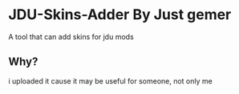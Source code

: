 # JDU-Skins-Adder By Just gemer
A tool that can add skins for jdu mods

## Why?
i uploaded it cause it may be useful for someone, not only me
